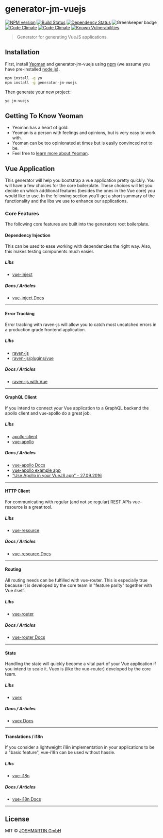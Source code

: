 # generator-jm-vuejs

[![NPM version][npm-image]][npm-url] [![Build Status][travis-image]][travis-url] [![Dependency Status][daviddm-image]][daviddm-url] ![Greenkeeper badge][greenkeeper-image] [![Code Climate][codeclimate-image]][codeclimate-url] [![Code Climate][codeclimate-coverage-image]][codeclimate-coverage-url]
[![Known Vulnerabilities][snyk-image]](snyk-url)

> Generator for generating VueJS applications.

## Installation

First, install [Yeoman](http://yeoman.io) and generator-jm-vuejs using [npm](https://www.npmjs.com/) (we assume you have pre-installed [node.js](https://nodejs.org/)).

```bash
npm install -g yo
npm install -g generator-jm-vuejs
```

Then generate your new project:

```bash
yo jm-vuejs
```

## Getting To Know Yeoman

* Yeoman has a heart of gold.
* Yeoman is a person with feelings and opinions, but is very easy to work with.
* Yeoman can be too opinionated at times but is easily convinced not to be.
* Feel free to [learn more about Yeoman](http://yeoman.io/).

## Vue Application

This generator will help you bootstrap a vue application pretty quickly. You will have a few choices for the core boilerplate. These choices will let you decide on which additional features (besides the ones in the Vue core) you would like to use. In the following section you'll get a short summary of the functionality and the libs we use to enhance our applications.

### Core Features

The following core features are built into the generators root boilerplate.

#### Dependency Injection

This can be used to ease working with dependencies the right way. Also, this makes testing components much easier.

##### Libs

* [vue-inject](https://www.npmjs.com/package/vue-inject)

##### Docs / Articles

* [vue-inject Docs](https://github.com/jpex-js/vue-inject/blob/master/README.md)

---

#### Error Tracking

Error tracking with raven-js will allow you to catch most uncatched errors in a production grade frontend application.

##### Libs

* [raven-js](https://www.npmjs.com/package/raven-js)
* [raven-js/plugins/vue](https://github.com/getsentry/raven-js/blob/master/plugins/vue.js)

##### Docs / Articles

* [raven-js with Vue](https://github.com/getsentry/raven-js/blob/master/docs/integrations/vue.rst)

---

#### GraphQL Client

If you intend to connect your Vue application to a GraphQL backend the apollo client and vue-apollo do a great job.

##### Libs

* [apollo-client](https://www.npmjs.com/package/apollo-client)
* [vue-apollo](https://www.npmjs.com/package/vue-apollo)

##### Docs / Articles

* [vue-apollo Docs](https://github.com/Akryum/vue-apollo)
* [vue-apollo example app](https://github.com/Akryum/vue-apollo-example)
* ["Use Apollo in your VueJS app" - 27.09.2016](https://dev-blog.apollodata.com/use-apollo-in-your-vuejs-app-89812429d8b2)

---

#### HTTP Client

For communicating with regular (and not so regular) REST APIs vue-resource is a great tool.

##### Libs

* [vue-resource](https://www.npmjs.com/package/vue-resource)

##### Docs / Articles

* [vue-resource Docs](https://github.com/pagekit/vue-resource)

---

#### Routing

All routing needs can be fulfilled with vue-router. This is especially true because it is developed by the core team in "feature parity" together with Vue itself.

##### Libs

* [vue-router](https://www.npmjs.com/package/vue-router)

##### Docs / Articles

* [vue-router Docs](https://router.vuejs.org/en/)

---

#### State

Handling the state will quickly become a vital part of your Vue application if you intend to scale it. Vuex is (like the vue-router) developed by the core team.

##### Libs

* [vuex](https://www.npmjs.com/package/vuex)

##### Docs / Articles

* [vuex Docs](https://vuex.vuejs.org/en/)

---

#### Translations / i18n

If you consider a lightweight i18n implementation in your applications to be a "basic feature", vue-i18n can be used without hassle.

##### Libs

* [vue-i18n](https://www.npmjs.com/package/vue-i18n)

##### Docs / Articles

* [vue-i18n Docs](https://kazupon.github.io/vue-i18n/)

---

## License

MIT © [JOSHMARTIN GmbH](https://joshmartin.ch)

[snyk-image]: https://snyk.io/test/github/jshmrtn/generator-jm-vuejs/badge.svg
[snyk-url]: https://snyk.io/test/github/jshmrtn/generator-jm-vuejs
[npm-image]: https://badge.fury.io/js/generator-jm-vuejs.svg
[npm-url]: https://npmjs.org/package/@jshmrtn/generator-jm-vuejs
[travis-image]: https://travis-ci.org/jshmrtn/generator-jm-vuejs.svg?branch=master
[travis-url]: https://travis-ci.org/jshmrtn/generator-jm-vuejs
[daviddm-image]: https://david-dm.org/jshmrtn/generator-jm-vuejs.svg?theme=shields.io
[daviddm-url]: https://david-dm.org/jshmrtn/generator-jm-vuejs
[greenkeeper-image]: https://badges.greenkeeper.io/jshmrtn/generator-jm-vuejs.svg
[codeclimate-image]: https://codeclimate.com/github/jshmrtn/generator-jm-vuejs/badges/gpa.svg
[codeclimate-url]: https://codeclimate.com/github/jshmrtn/generator-jm-vuejs
[codeclimate-coverage-image]: https://codeclimate.com/github/jshmrtn/generator-jm-vuejs/badges/coverage.svg
[codeclimate-coverage-url]: https://codeclimate.com/github/jshmrtn/generator-jm-vuejs/coverage
